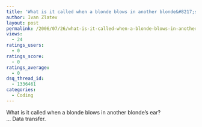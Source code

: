 ```yaml
---
title: 'What is it called when a blonde blows in another blonde&#8217;s ear?'
author: Ivan Zlatev
layout: post
permalink: /2006/07/26/what-is-it-called-when-a-blonde-blows-in-another-blondes-ear/
views:
  - 24
ratings_users:
  - 0
ratings_score:
  - 0
ratings_average:
  - 0
dsq_thread_id:
  - 1336461
categories:
  - Coding
---
```

What is it called when a blonde blows in another blonde&#8217;s ear?  
&#8230; Data transfer.